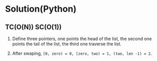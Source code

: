 # Solution(Python)

## TC(O(N)) SC(O(1))

1. Define three pointers, one points the head of the list, the second one points the tail of the list, the third one traverse the list.

2. After swaping, `[0, zero) = 0, [zero, two) = 1, (two, len -1) = 2`.
